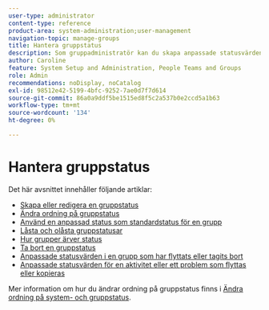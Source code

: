```yaml
---
user-type: administrator
content-type: reference
product-area: system-administration;user-management
navigation-topic: manage-groups
title: Hantera gruppstatus
description: Som gruppadministratör kan du skapa anpassade statusvärden för en grupp som du hanterar. Detta eliminerar behovet av dussintals företagsövergripande anpassade statusar och ger större självständighet i grupphierarkierna. Du kan också redigera en systemnivåstatus för en grupp som du hanterar om en Workfront-administratör har låst upp statusen.
author: Caroline
feature: System Setup and Administration, People Teams and Groups
role: Admin
recommendations: noDisplay, noCatalog
exl-id: 98512e42-5199-4bfc-9252-7ae0d7f7d614
source-git-commit: 86a0a9ddf5be1515ed8f5c2a537b0e2ccd5a1b63
workflow-type: tm+mt
source-wordcount: '134'
ht-degree: 0%

---
```


# Hantera gruppstatus

Det här avsnittet innehåller följande artiklar:

* [Skapa eller redigera en gruppstatus](../../../administration-and-setup/manage-groups/manage-group-statuses/create-or-edit-a-group-status.md)
* [Ändra ordning på gruppstatus](../../../administration-and-setup/manage-groups/manage-group-statuses/reorder-group-statuses-from-groups-area.md)
* [Använd en anpassad status som standardstatus för en grupp](../../../administration-and-setup/manage-groups/manage-group-statuses/use-custom-statuses-as-default-statuses-group.md)
* [Låsta och olåsta gruppstatusar](../../../administration-and-setup/manage-groups/manage-group-statuses/lock-or-unlock-a-custom-group-status.md)
* [Hur grupper ärver status](../../../administration-and-setup/manage-groups/manage-group-statuses/how-groups-inherit-statuses.md)
* [Ta bort en gruppstatus](../../../administration-and-setup/manage-groups/manage-group-statuses/delete-a-group-status.md)
* [Anpassade statusvärden i en grupp som har flyttats eller tagits bort](../../../administration-and-setup/manage-groups/manage-group-statuses/custom-statuses-in-group-moved-or-deleted.md)
* [Anpassade statusvärden för en aktivitet eller ett problem som flyttas eller kopieras](../../../administration-and-setup/manage-groups/manage-group-statuses/custom-statuses-on-a-task-or-issue-that-is-moved-or-copied.md)

Mer information om hur du ändrar ordning på gruppstatus finns i [Ändra ordning på system- och gruppstatus](../../../administration-and-setup/customize-workfront/creating-custom-status-and-priority-labels/reorder-system-statuses.md).
